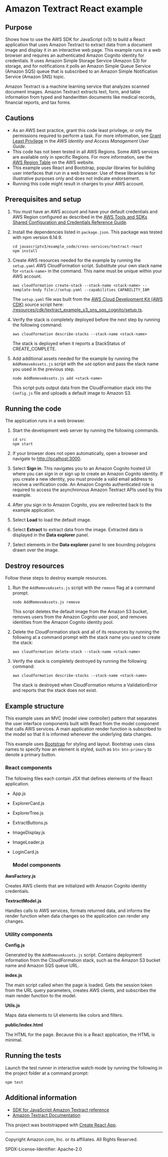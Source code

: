 # Amazon Textract React example

## Purpose

Shows how to use the AWS SDK for JavaScript (v3) to build a React application
that uses Amazon Textract to extract data from a document image and display it in
an interactive web page. This example runs in a web browser and requires an 
authenticated Amazon Cognito identity for credentials. It uses Amazon Simple Storage 
Service (Amazon S3) for storage, and for notifications it polls an Amazon Simple 
Queue Service (Amazon SQS) queue that is subscribed to an Amazon Simple Notification 
Service (Amazon SNS) topic.

Amazon Textract is a machine learning service that analyzes scanned document images. 
Amazon Textract extracts text, form, and table information from typed and handwritten 
documents like medical records, financial reports, and tax forms.   

## Cautions

- As an AWS best practice, grant this code least privilege, or only the 
  permissions required to perform a task. For more information, see 
  [Grant Least Privilege](https://docs.aws.amazon.com/IAM/latest/UserGuide/best-practices.html#grant-least-privilege) 
  in the *AWS Identity and Access Management 
  User Guide*.
- This code has not been tested in all AWS Regions. Some AWS services are 
  available only in specific Regions. For more information, see the 
  [AWS Region Table](https://aws.amazon.com/about-aws/global-infrastructure/regional-product-services/)
  on the AWS website.
- This example uses React and Bootstrap, popular libraries for building user interfaces 
that run in a web browser. Use of these libraries is for illustrative purposes only 
and does not indicate endorsement.
- Running this code might result in charges to your AWS account.

## Prerequisites and setup

1. You must have an AWS account and have your default credentials and AWS Region
configured as described in the [AWS Tools and SDKs Shared Configuration and
Credentials Reference Guide](https://docs.aws.amazon.com/credref/latest/refdocs/creds-config-files.html).

1. Install the dependencies listed in `package.json`. This package was tested with
npm version 6.14.9.

    ```
    cd javascriptv3/example_code/cross-services/textract-react 
    npm install
    ```

1. Create AWS resources needed for the example by running the `setup.yaml` AWS
CloudFormation script. Substitute your own stack name for `<stack-name>` in the command.
This name must be unique within your AWS account. 

    ```
    aws cloudformation create-stack --stack-name <stack-name> --template-body file://setup.yaml --capabilities CAPABILITY_IAM
    ```

    The `setup.yaml` file was built from the 
    [AWS Cloud Development Kit (AWS CDK)](https://docs.aws.amazon.com/cdk/) 
    source script here: 
    [/resources/cdk/textract_example_s3_sns_sqs_cognito/setup.ts](https://github.com/awsdocs/aws-doc-sdk-examples/blob/master/resources/cdk/textract_example_s3_sns_sqs_cognito/setup.ts). 

1. Verify the stack is completely deployed before the next step by running the 
following command:

    ```
    aws cloudformation describe-stacks --stack-name <stack-name>
    ```
    
    The stack is deployed when it reports a StackStatus of CREATE_COMPLETE.

1. Add additional assets needed for the example by running the `AddRemoveAssets.js` 
script with the `add` option and pass the stack name you used in the previous step.

    ```
    node AddRemoveAssets.js add <stack-name>
    ```
    
    This script puts output data from the CloudFormation stack into the `Config.js` file 
    and uploads a default image to Amazon S3. 
    
## Running the code

The application runs in a web browser.

1. Start the development web server by running the following commands.

    ```
    cd src
    npm start
    ```

1. If your browser does not open automatically, open a browser and navigate to 
[http://localhost:3000](http://localhost:3000).

1. Select **Sign in**. This navigates you to an Amazon Cognito hosted UI where you
can sign in or sign up to create an Amazon Cognito identity. If you create a new
identity, you must provide a valid email address to receive a verification code. An
Amazon Cognito authenticated role is required to access the asynchronous Amazon
Textract APIs used by this example.

1. After you sign in to Amazon Cognito, you are redirected back to the example 
application.

1. Select **Load** to load the default image.

1. Select **Extract** to extract data from the image. Extracted data is displayed
in the **Data explorer** panel.

1. Select elements in the **Data explorer** panel to see bounding polygons drawn
over the image.

## Destroy resources

Follow these steps to destroy example resources.
 
1. Run the `AddRemoveAssets.js` script with the `remove` flag at a command 
prompt.

    ```
    node AddRemoveAssets.js remove
    ```
    
    This script deletes the default image from the Amazon S3 bucket, removes users from
    the Amazon Cognito user pool, and removes identities from the Amazon Cognito identity
    pool.

1. Delete the CloudFormation stack and all of its resources by running the following
at a command prompt with the stack name you used to create the stack:

    ```
    aws cloudformation delete-stack --stack-name <stack-name>
    ```
    
1. Verify the stack is completely destroyed by running the following command:

    ```
    aws cloudformation describe-stacks --stack-name <stack-name>
    ```
    
    The stack is destroyed when CloudFormation returns a ValidationError and reports
    that the stack does not exist.

## Example structure

This example uses an MVC (model view controller) pattern that separates the user
interface components built with React from the model component that calls AWS 
services. A main application render function is subscribed to the model so that it is
informed whenever the underlying data changes.

This example uses [Bootstrap](https://getbootstrap.com/) for styling and layout.
Bootstrap uses class names to specify how an element is styled, such as 
`btn btn-primary` to denote a primary button.

### React components

The following files each contain JSX that defines elements of the React application. 

* App.js
* ExplorerCard.js
* ExplorerTree.js
* ExtractButtons.js
* ImageDisplay.js
* ImageLoader.js
* LoginCard.js

    ### Model components

**AwsFactory.js**

Creates AWS clients that are initialized with Amazon Cognito identity credentials.

**TextractModel.js**

Handles calls to AWS services, formats returned data, and informs the render function
when data changes so the application can render any changes.

### Utility components

**Config.js**

Generated by the `AddRemoveAssets.js` script. Contains deployment information from 
the CloudFormation stack, such as the Amazon S3 bucket name and Amazon SQS queue URL.

**index.js**

The main script called when the page is loaded. Gets the session token from the URL
query parameters, creates AWS clients, and subscribes the main render function to
the model.

**Utils.js**

Maps data elements to UI elements like colors and filters.

**public/index.html**

The HTML for the page. Because this is a React application, the HTML is minimal.

## Running the tests

Launch the test runner in interactive watch mode by running the following in the 
project folder at a command prompt:

```
npm test
```

## Additional information

- [SDK for JavaScript Amazon Textract reference](https://docs.aws.amazon.com/AWSJavaScriptSDK/v3/latest/clients/client-textract/index.html)
- [Amazon Textract Documentation](https://docs.aws.amazon.com/textract/)

This project was bootstrapped with [Create React App](https://github.com/facebook/create-react-app).

---
Copyright Amazon.com, Inc. or its affiliates. All Rights Reserved.

SPDX-License-Identifier: Apache-2.0
